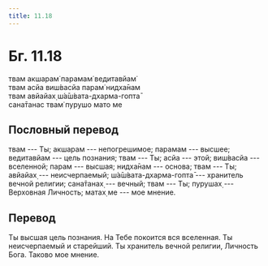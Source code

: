 ```yaml
---
title: 11.18
---
```


# Бг. 11.18
твам акшарам̇ парамам̇ ведитавйам̇<br/>
твам асйа виш́васйа парам̇ нидха̄нам<br/>
твам авйайах̣ ш́а̄ш́вата-дхарма-гопта̄<br/>
сана̄танас твам̇ пурушо мато ме
## Пословный перевод

твам --- Ты; акшарам --- непогрешимое; парамам --- высшее; ведитавйам
--- цель познания; твам --- Ты; асйа --- этой; виш́васйа --- вселенной;
парам --- высшая; нидха̄нам --- основа; твам --- Ты; авйайах̣ ---
неисчерпаемый; ш́а̄ш́вата-дхарма-гопта̄ --- хранитель вечной религии;
сана̄танах̣ --- вечный; твам --- Ты; пурушах̣ --- Верховная Личность; матах̣
ме --- мое мнение.

## Перевод

Ты высшая цель познания. На Тебе покоится вся вселенная. Ты
неисчерпаемый и старейший. Ты хранитель вечной религии, Личность Бога.
Таково мое мнение.
